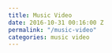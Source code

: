 ```yaml
---
title: Music Video
date: 2016-10-31 00:16:00 Z
permalink: "/music-video"
categories: music video
---
```


